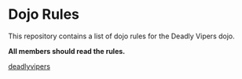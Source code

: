 Dojo Rules
==========

This repository contains a list of dojo rules for the Deadly Vipers dojo.

**All members should read the rules.**

[deadlyvipers](https://github.com/deadlyvipers)

